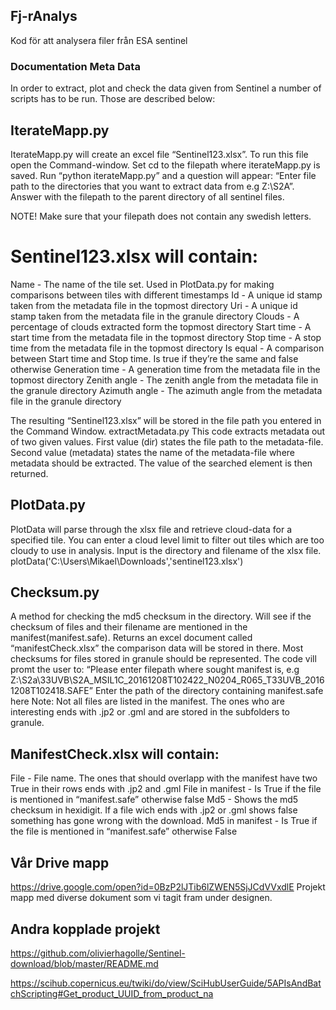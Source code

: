 ## Fj-rAnalys
Kod för att analysera filer från ESA sentinel

### Documentation Meta Data
In order to extract, plot and check the data given from Sentinel a number of scripts has to be run. Those are described below:
## IterateMapp.py
IterateMapp.py will create an excel file “Sentinel123.xlsx”. To run this file open the Command-window. Set cd to the filepath where iterateMapp.py is saved. Run “python iterateMapp.py” and a question will appear: “Enter file path to the directories that you want to extract data from e.g  Z:\S2A”.  Answer with the filepath to the parent directory of all sentinel files. 

NOTE! Make sure that your filepath does not contain any swedish letters.

# Sentinel123.xlsx will contain:
Name - The name of the tile set. Used in PlotData.py for making comparisons between tiles with different timestamps
Id - A unique id stamp taken from the metadata file in the topmost  directory
Uri -  A unique id stamp taken from the metadata file in the granule  directory
Clouds - A percentage of clouds extracted form the topmost directory
Start time - A start time from  the metadata file in the topmost  directory
Stop time - A stop time from the metadata file in the topmost directory
Is equal - A comparison between Start time and Stop time. Is true if they’re the same and false otherwise
Generation time - A generation time from the metadata file in the topmost directory
Zenith angle - The zenith angle from the metadata file in the granule  directory
Azimuth angle - The azimuth angle from the metadata file in the granule  directory

The resulting “Sentinel123.xlsx” will be stored in the file path you entered in the Command Window. 
extractMetadata.py
This code extracts metadata out of two given values. First value (dir) states the file path to the metadata-file. Second value (metadata) states the name of the metadata-file where metadata should be extracted. The value of the searched element is then returned.

## PlotData.py
PlotData will parse through the xlsx file and retrieve cloud-data for a specified tile. 
You can enter a cloud level limit to filter out tiles which are too cloudy to use in analysis. 
Input is the directory and filename of the xlsx file.
plotData('C:\Users\Mikael\Downloads','sentinel123.xlsx')

## Checksum.py
A method for checking the md5 checksum in the directory. Will see if the checksum of files and their filename are mentioned in the manifest(manifest.safe). Returns an excel document called “manifestCheck.xlsx” the comparison data will be stored in there. Most checksums for files stored in granule should be represented. The code vill promt the user to:
“Please enter filepath where sought manifest is, e.g Z:\S2a\\33UVB\S2A_MSIL1C_20161208T102422_N0204_R065_T33UVB_20161208T102418.SAFE” 
Enter the path of the directory containing manifest.safe here
Note: Not all files are listed in the manifest. The ones who are interesting ends with .jp2 or .gml and are stored in the subfolders to granule.

## ManifestCheck.xlsx will contain:
File - File name. The ones that should overlapp with the manifest have two True in their rows ends with .jp2 and .gml
File in manifest - Is True if the file is mentioned in “manifest.safe” otherwise false
Md5 - Shows the md5 checksum in hexidigit. If a file wich ends with .jp2 or .gml shows false something has gone wrong with the download.
Md5 in manifest -  Is True if the file is mentioned in “manifest.safe” otherwise False

## Vår Drive mapp
https://drive.google.com/open?id=0BzP2lJTib6lZWEN5SjJCdVVxdlE Projekt mapp med diverse dokument som vi tagit fram under designen.

## Andra kopplade projekt
https://github.com/olivierhagolle/Sentinel-download/blob/master/README.md

https://scihub.copernicus.eu/twiki/do/view/SciHubUserGuide/5APIsAndBatchScripting#Get_product_UUID_from_product_na
